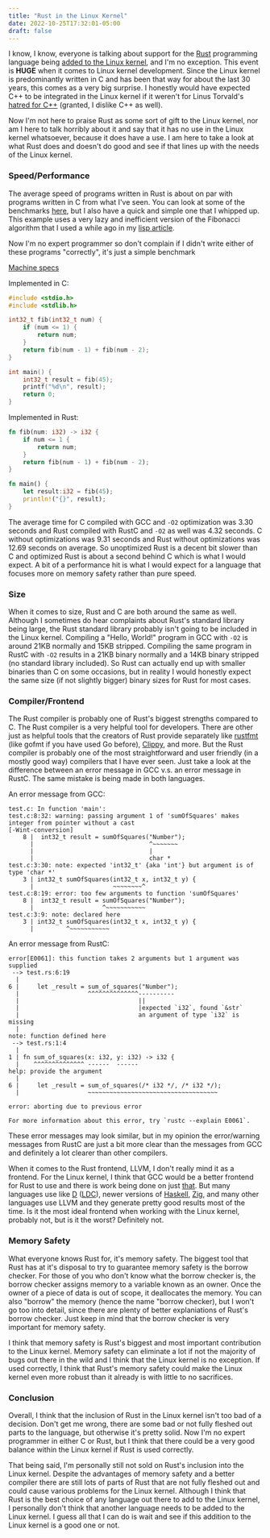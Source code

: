 ```yaml
---
title: "Rust in the Linux Kernel"
date: 2022-10-25T17:32:01-05:00
draft: false
---
```


I know, I know, everyone is talking about support for the [Rust](https://www.rust-lang.org/) programming
language being [added to the Linux kernel](https://git.kernel.org/pub/scm/linux/kernel/git/torvalds/linux.git/commit/?id=8aebac82933ff1a7c8eede18cab11e1115e2062b), and I'm no exception. This event
is **HUGE** when it comes to Linux kernel development. Since the Linux kernel
is predominantly written in C and has been that way for about the last 30
years, this comes as a very big surprise. I honestly would have expected
C++ to be integrated in the Linux kernel if it weren't for Linus Torvald's
[hatred for C++](https://lore.kernel.org/all/alpine.LFD.0.999.0709061839510.5626@evo.linux-foundation.org/) (granted, I dislike C++ as well).

Now I'm not here to praise Rust as some sort of gift to the Linux kernel, nor
am I here to talk horribly about it and say that it has no use in the Linux
kernel whatsoever, because it does have a use. I am here to take a look at
what Rust does and doesn't do good and see if that lines up with the needs of
the Linux kernel.

### Speed/Performance

The average speed of programs written in Rust is about on par with programs
written in C from what I've seen. You can look at some of the benchmarks
[here](https://programming-language-benchmarks.vercel.app/c-vs-rust), but I also have a quick and simple one that I whipped up.
This example uses a very lazy and inefficient version of the Fibonacci
algorithm that I used a while ago in my [lisp article](https://brycevandegrift.xyz/blog/the-importance-of-lisp/#recursion).

Now I'm no expert programmer so don't complain if I didn't write either of
these programs "correctly", it's just a simple benchmark

[Machine specs](https://brycevandegrift.xyz/hardware/)

Implemented in C:

``` c
#include <stdio.h>
#include <stdlib.h>

int32_t fib(int32_t num) {
	if (num <= 1) {
		return num;
	}
	return fib(num - 1) + fib(num - 2);
}

int main() {
	int32_t result = fib(45);
	printf("%d\n", result);
	return 0;
}
```

Implemented in Rust:

``` rust
fn fib(num: i32) -> i32 {
    if num <= 1 {
        return num;
    }
    return fib(num - 1) + fib(num - 2);
}

fn main() {
    let result:i32 = fib(45);
    println!("{}", result);
}
```

The average time for C compiled with GCC and `-O2` optimization was 3.30
seconds and Rust compiled with RustC and `-O2` as well was 4.32 seconds.
C without optimizations was 9.31 seconds and Rust without optimizations was
12.69 seconds on average. So unoptimized Rust is a decent bit slower than C
and optimized Rust is about a second behind C which is what I would expect.
A bit of a performance hit is what I would expect for a language that focuses
more on memory safety rather than pure speed.

### Size

When it comes to size, Rust and C are both around the same as well. Although
I sometimes do hear complaints about Rust's standard library being large, the
Rust standard library probably isn't going to be included in the Linux kernel.
Compiling a "Hello, World!" program in GCC with `-O2` is around 21KB normally
and 15KB stripped. Compiling the same program in RustC with `-O2` results in a
21KB binary normally and a 14KB binary stripped (no standard library included).
So Rust can actually end up with smaller binaries than C on some occasions,
but in reality I would honestly expect the same size (if not slightly bigger)
binary sizes for Rust for most cases.

### Compiler/Frontend

The Rust compiler is probably one of Rust's biggest strengths compared to C.
The Rust compiler is a very helpful tool for developers. There are other just as
helpful tools that the creators of Rust provide separately like [rustfmt](https://github.com/rust-lang/rustfmt)
(like gofmt if you have used Go before), [Clippy](https://github.com/rust-lang/rust-clippy),
and more. But the Rust compiler is probably one of the most straightforward
and user friendly (in a mostly good way) compilers that I have ever seen.
Just take a look at the difference between an error message in GCC v.s. an
error message in RustC. The same mistake is being made in both languages.

An error message from GCC:
```
test.c: In function 'main':
test.c:8:32: warning: passing argument 1 of 'sumOfSquares' makes integer from pointer without a cast
[-Wint-conversion]
    8 |  int32_t result = sumOfSquares("Number");
      |                                ^~~~~~~~
      |                                |
      |                                char *
test.c:3:30: note: expected 'int32_t' {aka 'int'} but argument is of type 'char *'
    3 | int32_t sumOfSquares(int32_t x, int32_t y) {
      |                      ~~~~~~~~^
test.c:8:19: error: too few arguments to function 'sumOfSquares'
    8 |  int32_t result = sumOfSquares("Number");
      |                   ^~~~~~~~~~~~
test.c:3:9: note: declared here
    3 | int32_t sumOfSquares(int32_t x, int32_t y) {
      |         ^~~~~~~~~~~~
```

An error message from RustC:
```
error[E0061]: this function takes 2 arguments but 1 argument was supplied
 --> test.rs:6:19
  |
6 |     let _result = sum_of_squares("Number");
  |                   ^^^^^^^^^^^^^^----------
  |                                 ||
  |                                 |expected `i32`, found `&str`
  |                                 an argument of type `i32` is missing
  |
note: function defined here
 --> test.rs:1:4
  |
1 | fn sum_of_squares(x: i32, y: i32) -> i32 {
  |    ^^^^^^^^^^^^^^ ------  ------
help: provide the argument
  |
6 |     let _result = sum_of_squares(/* i32 */, /* i32 */);
  |                   ~~~~~~~~~~~~~~~~~~~~~~~~~~~~~~~~~~~~

error: aborting due to previous error

For more information about this error, try `rustc --explain E0061`.
```

These error messages may look similar, but in my opinion the error/warning
messages from RustC are just a bit more clear than the messages from GCC and
definitely a lot clearer than other compilers.

When it comes to the Rust frontend, LLVM, I don't really mind it as a frontend.
For the Linux kernel, I think that GCC would be a better frontend for Rust to
use and there is work being done on just [that](https://github.com/Rust-GCC/gccrs).
But many languages use like [D](https://dlang.org/) ([LDC](https://github.com/ldc-developers/ldc)), newer versions of [Haskell](https://www.haskell.org/), [Zig](https://ziglang.org/), and
many other languages use LLVM and they generate pretty good results most of
the time. Is it the most ideal frontend when working with the Linux kernel,
probably not, but is it the worst? Definitely not.

### Memory Safety

What everyone knows Rust for, it's memory safety. The biggest tool that Rust
has at it's disposal to try to guarantee memory safety is the borrow checker.
For those of you who don't know what the borrow checker is, the borrow checker
assigns memory to a variable known as an owner. Once the owner of a piece of
data is out of scope, it deallocates the memory. You can also "borrow" the
memory (hence the name "borrow checker), but I won't go too into detail, 
since there are plenty of better explaniations of Rust's borrow checker. Just
keep in mind that the borrow checker is very important for memory safety.

I think that memory safety is Rust's biggest and most important contribution
to the Linux kernel. Memory safety can eliminate a lot if not the majority of
bugs out there in the wild and I think that the Linux kernel is no exception.
If used correctly, I think that Rust's memory safety could make the Linux
kernel even more robust than it already is with little to no sacrifices.


### Conclusion

Overall, I think that the inclusion of Rust in the Linux kernel isn't too bad
of a decision. Don't get me wrong, there are some bad or not fully fleshed
out parts to the language, but otherwise it's pretty solid. Now I'm no expert
programmer in either C or Rust, but I think that there could be a very good
balance within the Linux kernel if Rust is used correctly.

That being said, I'm personally still not sold on Rust's inclusion into the Linux
kernel. Despite the advantages of memory safety and a better compiler there
are still lots of parts of Rust that are not fully fleshed out and could
cause various problems for the Linux kernel. Although I think that Rust is
the best choice of any language out there to add to the Linux kernel,
I personally don't think that another language needs to be added to the Linux
kernel. I guess all that I can do is wait and see if this addition to the Linux
kernel is a good one or not.
